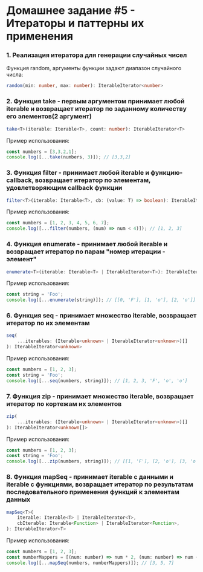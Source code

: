 # Домашнее задание #5 - Итераторы и паттерны их применения

### 1. Реализация итератора для генерации случайных чисел

Функция random, аргументы функции задают диапазон случайного числа:

```ts
random(min: number, max: number): IterableIterator<number>
```

### 2. Функция take - первым аргументом принимает любой iterable и возвращает итератор по заданному количеству его элементов(2 аргумент)

```ts
take<T>(iterable: Iterable<T>, count: number): IterableIterator<T>
```

Пример использования:

```js
const numbers = [3,3,2,1];
console.log([...take(numbers, 3)]); // [3,3,2]
```

### 3. Функция filter - принимает любой iterable и функцию-callback, возвращает итератор по элементам, удовлетворяющим callback функции

```ts
filter<T>(iterable: Iterable<T>, cb: (value: T) => boolean): IterableIterator<T>
```

Пример использования:

```js
const numbers = [1, 2, 3, 4, 5, 6, 7];
console.log([...filter(numbers, (num) => num < 4)]); // [1, 2, 3]
```

### 4. Функция enumerate - принимает любой iterable и возвращает итератор по парам "номер итерации - элемент"

```ts
enumerate<T>(iterable: Iterable<T> | IterableIterator<T>): IterableIterator<[number, T]>
```

Пример использования:

```js
const string = 'Foo';
console.log([...enumerate(string)]); // [[0, 'F'], [1, 'o'], [2, 'o']]
```

### 6. Функция seq - принимает множество iterable, возвращает итератор по их элементам

```ts
seq(
    ...iterables: (Iterable<unknown> | IterableIterator<unknown>)[]
): IterableIterator<unknown> 
```

Пример использования:

```js
const numbers = [1, 2, 3];
const string = 'Foo';
console.log([...seq(numbers, string)]); // [1, 2, 3, 'F', 'o', 'o']
```

### 7. Функция zip - принимает множество iterable, возвращает итератор по кортежам их элементов

```ts
zip(
    ...iterables: (Iterable<unknown> | IterableIterator<unknown>)[]
): IterableIterator<unknown[]>
```
Пример использования:
```js
const numbers = [1, 2, 3];
const string = 'Foo';
console.log([...zip(numbers, string)]); // [[1, 'F'], [2, 'o'], [3, 'o']]
```

### 8. Функция mapSeq - принимает iterable с данными и iterable с функциями, возвращает итератор по результатам последовательного применения функций к элементам данных

```ts
mapSeq<T>(
    iterable: Iterable<T> | IterableIterator<T>,
    cbIterable: Iterable<Function> | IterableIterator<Function>,
): IterableIterator<T> 
```

Пример использования:

```js
const numbers = [1, 2, 3];
const numberMappers = [(num: number) => num * 2, (num: number) => num + 1];
console.log([...mapSeq(numbers, numberMappers)]); // [3, 5, 7]
```
